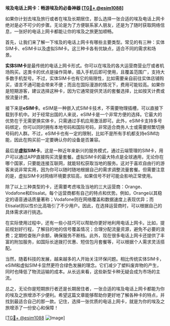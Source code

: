 **埃及电话上网卡：畅游埃及的必备神器 [[TG💪+ @esim1088](https://t.me/s/esim1088)]**

如果你计划去埃及旅行或者在埃及长期居住，那么选择一张合适的埃及电话上网卡绝对是必不可少的步骤。无论是为了方便联系家人朋友，还是为了随时获取网络信息，一张好的电话上网卡都能让你的埃及之旅更加顺畅。

首先，让我们来了解一下埃及的电话上网卡有哪些主要类型。常见的有三种：实体SIM卡、eSIM卡以及虚拟SIM卡。这三种卡各有优缺点，适合不同的需求和场景。

**实体SIM卡**是最传统的电话上网卡形式。你可以在埃及的各大运营商营业厅或者机场购买。这类卡的优点是操作简单，插入手机后即可使用，且覆盖范围广，支持大多数手机型号。不过，实体SIM卡也有它的局限性，比如需要亲自前往实体店铺购买，语言不通可能会带来不便；而且在国际漫游的情况下，费用可能较高。如果你是短期游客，建议选择这种卡，因为它通常提供灵活的套餐选择，比如按天计费或按流量计费。

接下来是**eSIM卡**。eSIM是一种嵌入式SIM卡技术，不需要物理插槽，可以直接下载到手机中。对于经常出国的人来说，eSIM卡是一个非常方便的选择。它最大的优势在于无需更换实体卡，只需通过手机应用激活即可。此外，eSIM卡支持多号码绑定，你可以同时拥有本地号码和国际号码，非常适合商务人士或需要频繁切换号码的人群。不过，eSIM卡也有一定的限制，比如不是所有手机都支持eSIM功能，因此在购买前一定要确认你的设备是否兼容。

最后是**虚拟SIM卡**。这是一种近年来新兴的服务模式，通过云端管理的SIM卡，用户可以通过APP直接购买流量套餐。虚拟SIM卡的最大特点是全球通用，无论你在哪个国家，只要能连接互联网，就能轻松获取当地的服务。这对于喜欢自由行的游客来说非常实用，因为你可以随时随地根据自己的需求调整流量套餐。但需要注意的是，虚拟SIM卡对网络环境要求较高，如果信号不好可能会影响正常使用。

除了以上三种类型的卡，还需要考虑埃及当地的三大运营商：Orange、Vodafone和Etisalat。每个运营商都有自己的特点和优势。例如，Orange以其稳定的语音通话质量著称；Vodafone则在网络覆盖和数据速度上表现优异；而Etisalat则以性价比高吸引了不少用户。因此，在选择运营商时，可以根据自己的具体需求进行挑选。

在实际使用过程中，还有一些小技巧可以帮助你更好地利用电话上网卡。比如，提前规划好行程，了解目的地的信号覆盖情况；合理分配流量资源，避免不必要的浪费；定期检查账户余额，确保服务不断档。此外，现在很多电话上网卡还提供了丰富的附加服务，如国际长途拨打优惠、短信包月套餐等，可以根据个人需求灵活搭配。

当然，随着科技的发展，越来越多的人开始关注环保问题。相比传统实体SIM卡，eSIM和虚拟SIM卡显然更符合绿色发展的理念。它们减少了塑料废弃物的产生，同时也降低了物流运输的成本。从长远来看，这些新型卡种无疑会成为市场的主流。

总之，无论你是短期旅行者还是长期居住者，一张合适的埃及电话上网卡都能为你的埃及之旅增添不少便利。希望这篇文章能够帮助你更好地了解各种卡的特点，并找到最适合自己的那一款。记住，选择一张优质的电话上网卡，就是为你的埃及之旅增添了一份安心和保障！

[[TG💪+ @esim1088](https://t.me/s/esim1088) ![Image](https://i.postimg.cc/4NQfJmqS/Snipaste-2025-05-13-00-14-12.png)]